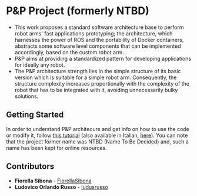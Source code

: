 # P&P Project (formerly NTBD)
- This work proposes a standard software architecture base to perform robot arms' fast applications prototyping; the architecture, which harnesses the power of ROS and the portability of Docker containers, abstracts some software level components that can be implemented accordingly, based on the custom robot arm. 
- P\&P aims at providing a standardized pattern for developing applications for ideally any robot. 
- The P\&P architecture strength lies in the simple structure of its basic version which is suitable for a simple robot arm. Consequently, the structure complexity increases proportionally with the complexity of the robot that has to be integrated with it, avoiding unnecessarily bulky solutions. 
## Getting Started
In order to understand P&P architecure and get info on how to use the code or modify it, follow [this tutorial](http://www.hotblackrobotics.com/en/blog/2018/01/17/ntbd-guide-part-I/) (also available in Italian, [here](http://www.hotblackrobotics.com/it/blog/2018/01/17/ntbd-guide-part-I/)). You can note that the project former name was NTBD (Name To Be Decided) and, such a name has been kept for online resources.
## Contributors
* **Fiorella Sibona** - [FiorellaSibona](https://github.com/FiorellaSibona)
* **Ludovico Orlando Russo** - [ludusrusso](https://github.com/ludusrusso)

<!---## License
 
This project is licensed under the MIT License - see the [LICENSE.md](LICENSE.md) file for details 

## Acknowledgments
* 
* Inspiration
* etc
--->